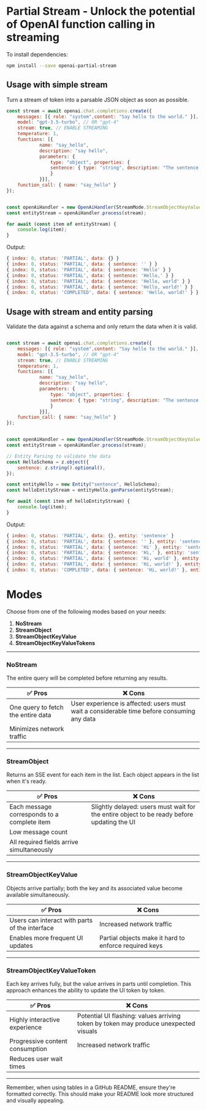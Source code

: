# Partial Stream - Unlock the potential of OpenAI function calling in streaming

To install dependencies:

```bash
npm install --save openai-partial-stream
```



## Usage with simple stream

Turn a stream of token into a parsable JSON object as soon as possible.

```javascript
const stream = await openai.chat.completions.create({
    messages: [{ role: "system",content: "Say hello to the world." }],
    model: "gpt-3.5-turbo", // OR "gpt-4"
    stream: true, // ENABLE STREAMING
    temperature: 1,
    functions: [{
            name: "say_hello",
            description: "say hello",
            parameters: {
                type: "object", properties: {
                sentence: { type: "string", description: "The sentence generated" }
                }
            }}],
    function_call: { name: "say_hello" }
});


const openAiHandler = new OpenAiHandler(StreamMode.StreamObjectKeyValueTokens;);
const entityStream = openAiHandler.process(stream);

for await (const item of entityStream) {
    console.log(item);
}

```

Output:
```js
{ index: 0, status: 'PARTIAL', data: {} }
{ index: 0, status: 'PARTIAL', data: { sentence: '' } }
{ index: 0, status: 'PARTIAL', data: { sentence: 'Hello' } }
{ index: 0, status: 'PARTIAL', data: { sentence: 'Hello,' } }
{ index: 0, status: 'PARTIAL', data: { sentence: 'Hello, world' } }
{ index: 0, status: 'PARTIAL', data: { sentence: 'Hello, world!' } }
{ index: 0, status: 'COMPLETED', data: { sentence: 'Hello, world!' } }
```

## Usage with stream and entity parsing

Validate the data against a schema and only return the data when it is valid.

```javascript

const stream = await openai.chat.completions.create({
    messages: [{ role: "system",content: "Say hello to the world." }],
    model: "gpt-3.5-turbo", // OR "gpt-4"
    stream: true, // ENABLE STREAMING
    temperature: 1,
    functions: [{
            name: "say_hello",
            description: "say hello",
            parameters: {
                type: "object", properties: {
                sentence: { type: "string", description: "The sentence generated" }
                }
            }}],
    function_call: { name: "say_hello" }
});


const openAiHandler = new OpenAiHandler(StreamMode.StreamObjectKeyValueTokens;);
const entityStream = openAiHandler.process(stream);

// Entity Parsing to validate the data
const HelloSchema = z.object({
    sentence: z.string().optional(),
});

const entityHello = new Entity("sentence", HelloSchema);
const helloEntityStream = entityHello.genParse(entityStream);

for await (const item of helloEntityStream) {
    console.log(item);
}

```

Output:
```js
{ index: 0, status: 'PARTIAL', data: {}, entity: 'sentence' }
{ index: 0, status: 'PARTIAL', data: { sentence: '' }, entity: 'sentence' }
{ index: 0, status: 'PARTIAL', data: { sentence: 'Hi' }, entity: 'sentence' }
{ index: 0, status: 'PARTIAL', data: { sentence: 'Hi,' }, entity: 'sentence' }
{ index: 0, status: 'PARTIAL', data: { sentence: 'Hi, world' }, entity: 'sentence' }
{ index: 0, status: 'PARTIAL', data: { sentence: 'Hi, world!' }, entity: 'sentence' }
{ index: 0, status: 'COMPLETED', data: { sentence: 'Hi, world!' }, entity: 'sentence'}
```


# Modes

Choose from one of the following modes based on your needs:

1. **NoStream**
2. **StreamObject**
3. **StreamObjectKeyValue**
4. **StreamObjectKeyValueTokens**

---

### NoStream

The entire query will be completed before returning any results.

| ✅ **Pros**                                           | ❌ **Cons**                                                                                   |
|-----------------------------------------------------|-----------------------------------------------------------------------------------------------|
| One query to fetch the entire data                  | User experience is affected: users must wait a considerable time before consuming any data    |
| Minimizes network traffic                           |                                                                                               |

---

### StreamObject

Returns an SSE event for each item in the list. Each object appears in the list when it's ready.

| ✅ **Pros**                                           | ❌ **Cons**                                                                                   |
|-----------------------------------------------------|-----------------------------------------------------------------------------------------------|
| Each message corresponds to a complete item         | Slightly delayed: users must wait for the entire object to be ready before updating the UI    |
| Low message count                                   |                                                                                               |
| All required fields arrive simultaneously            |                                                                                               |

---

### StreamObjectKeyValue

Objects arrive partially; both the key and its associated value become available simultaneously.

| ✅ **Pros**                                           | ❌ **Cons**                                                                                   |
|-----------------------------------------------------|-----------------------------------------------------------------------------------------------|
| Users can interact with parts of the interface      | Increased network traffic                                                                     |
| Enables more frequent UI updates                    | Partial objects make it hard to enforce required keys                                         |

---

### StreamObjectKeyValueToken

Each key arrives fully, but the value arrives in parts until completion. This approach enhances the ability to update the UI token by token.

| ✅ **Pros**                                           | ❌ **Cons**                                                                                   |
|-----------------------------------------------------|-----------------------------------------------------------------------------------------------|
| Highly interactive experience                       | Potential UI flashing: values arriving token by token may produce unexpected visuals          |
| Progressive content consumption                     | Increased network traffic                                                                     |
| Reduces user wait times                             |                                                                                               |

---

Remember, when using tables in a GitHub README, ensure they're formatted correctly. This should make your README look more structured and visually appealing.
